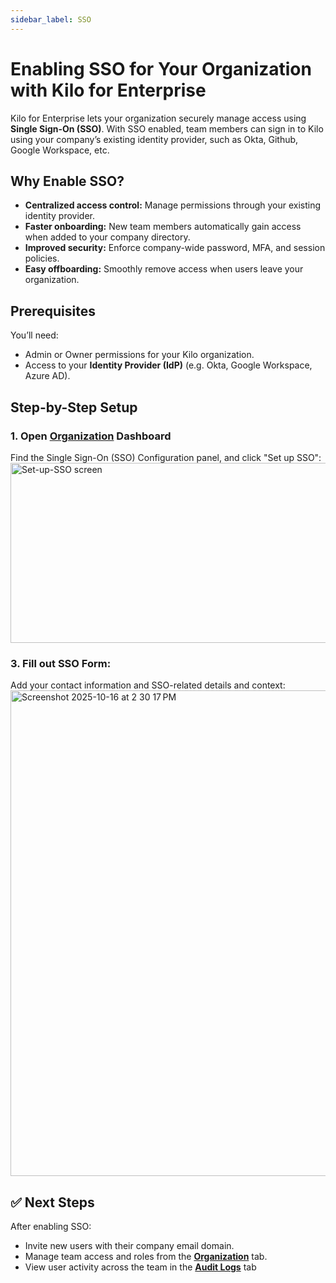 ```yaml
---
sidebar_label: SSO
---
```


# Enabling SSO for Your Organization with Kilo for Enterprise

Kilo for Enterprise lets your organization securely manage access using **Single Sign-On (SSO)**. With SSO enabled, team members can sign in to Kilo using your company’s existing identity provider, such as Okta, Github, Google Workspace, etc.


## Why Enable SSO?

* **Centralized access control:** Manage permissions through your existing identity provider.
* **Faster onboarding:** New team members automatically gain access when added to your company directory.
* **Improved security:** Enforce company-wide password, MFA, and session policies.
* **Easy offboarding:** Smoothly remove access when users leave your organization.


## Prerequisites

You’ll need:

* Admin or Owner permissions for your Kilo organization.
* Access to your **Identity Provider (IdP)** (e.g. Okta, Google Workspace, Azure AD).


## Step-by-Step Setup

### 1. Open [Organization](https://app.kilocode.ai/organizations) Dashboard

Find the Single Sign-On (SSO) Configuration panel, and click "Set up SSO":
<img width="822" height="288" alt="Set-up-SSO screen" src="https://github.com/user-attachments/assets/b6ca5f83-4533-4d41-bcb1-0038b645c030" />


### 3. Fill out SSO Form:

Add your contact information and SSO-related details and context:
<img width="904" height="777" alt="Screenshot 2025-10-16 at 2 30 17 PM" src="https://github.com/user-attachments/assets/a9d21773-e311-4dea-99c3-afb1b34d1364" />


## ✅ Next Steps

After enabling SSO:

* Invite new users with their company email domain.
* Manage team access and roles from the **[Organization](/enterprise/dashboard)** tab.
* View user activity across the team in the **[Audit Logs](/enterprise/audit-logs)** tab

